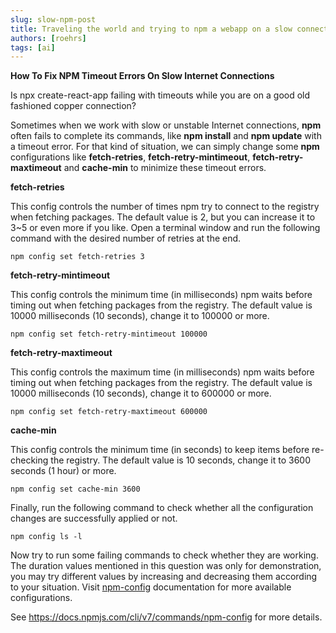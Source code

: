 ```yaml
---
slug: slow-npm-post
title: Traveling the world and trying to npm a webapp on a slow connection?
authors: [roehrs]
tags: [ai]
---
```


**How To Fix NPM Timeout Errors On Slow Internet Connections**

Is npx create-react-app failing with timeouts while you are on a good old fashioned copper connection?

Sometimes when we work with slow or unstable Internet connections, **npm** often fails to complete its commands, like **npm install** and **npm update** with a timeout error. For that kind of situation, we can simply change some **npm** configurations like **fetch-retries**, **fetch-retry-mintimeout**, **fetch-retry-maxtimeout** and **cache-min** to minimize these timeout errors.

**fetch-retries**

This config controls the number of times npm try to connect to the registry when fetching packages. The default value is 2, but you can increase it to 3~5 or even more if you like. Open a terminal window and run the following command with the desired number of retries at the end.

`npm config set fetch-retries 3`

**fetch-retry-mintimeout**

This config controls the minimum time (in milliseconds) npm waits before timing out when fetching packages from the registry. The default value is 10000 milliseconds (10 seconds), change it to 100000 or more.

`npm config set fetch-retry-mintimeout 100000`

**fetch-retry-maxtimeout**

This config controls the maximum time (in milliseconds) npm waits before timing out when fetching packages from the registry. The default value is 10000 milliseconds (10 seconds), change it to 600000 or more.

`npm config set fetch-retry-maxtimeout 600000`

**cache-min**

This config controls the minimum time (in seconds) to keep items before re-checking the registry. The default value is 10 seconds, change it to 3600 seconds (1 hour) or more.

`npm config set cache-min 3600`

Finally, run the following command to check whether all the configuration changes are successfully applied or not.

`npm config ls -l`

Now try to run some failing commands to check whether they are working. The duration values mentioned in this question was only for demonstration, you may try different values by increasing and decreasing them according to your situation. Visit [npm-config](https://docs.npmjs.com/cli/v7/commands/npm-config) documentation for more available configurations.


See https://docs.npmjs.com/cli/v7/commands/npm-config for more details.



